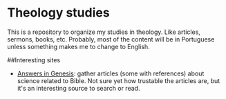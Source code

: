 # Theology studies

This is a repository to organize my studies in theology. Like articles, sermons, books, etc.
Probably, most of the content will be in Portuguese unless something makes me to change to English.

##Interesting sites
- [Answers in Genesis](https://answersingenesis.org/en/): gather articles (some with references) about science related to Bible. 
Not sure yet how trustable the articles are, but it's an interesting source to search or read.

